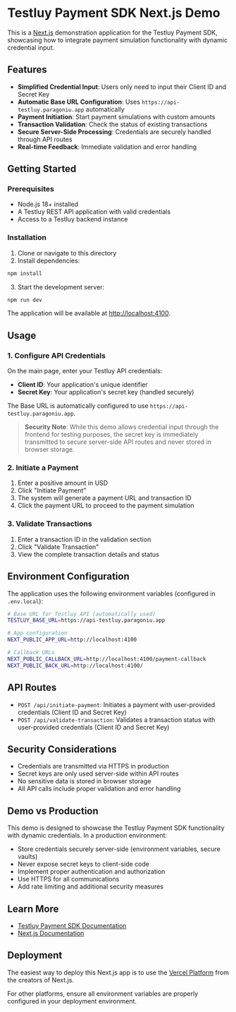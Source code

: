 # Testluy Payment SDK Next.js Demo

This is a [Next.js](https://nextjs.org) demonstration application for the Testluy Payment SDK, showcasing how to integrate payment simulation functionality with dynamic credential input.

## Features

- **Simplified Credential Input**: Users only need to input their Client ID and Secret Key
- **Automatic Base URL Configuration**: Uses `https://api-testluy.paragoniu.app` automatically
- **Payment Initiation**: Start payment simulations with custom amounts
- **Transaction Validation**: Check the status of existing transactions
- **Secure Server-Side Processing**: Credentials are securely handled through API routes
- **Real-time Feedback**: Immediate validation and error handling

## Getting Started

### Prerequisites

- Node.js 18+ installed
- A Testluy REST API application with valid credentials
- Access to a Testluy backend instance

### Installation

1. Clone or navigate to this directory
2. Install dependencies:

```bash
npm install
```

3. Start the development server:

```bash
npm run dev
```

The application will be available at [http://localhost:4100](http://localhost:4100).

## Usage

### 1. Configure API Credentials

On the main page, enter your Testluy API credentials:

- **Client ID**: Your application's unique identifier
- **Secret Key**: Your application's secret key (handled securely)

The Base URL is automatically configured to use `https://api-testluy.paragoniu.app`.

> **Security Note**: While this demo allows credential input through the frontend for testing purposes, the secret key is immediately transmitted to secure server-side API routes and never stored in browser storage.

### 2. Initiate a Payment

1. Enter a positive amount in USD
2. Click "Initiate Payment"
3. The system will generate a payment URL and transaction ID
4. Click the payment URL to proceed to the payment simulation

### 3. Validate Transactions

1. Enter a transaction ID in the validation section
2. Click "Validate Transaction"
3. View the complete transaction details and status

## Environment Configuration

The application uses the following environment variables (configured in `.env.local`):

```bash
# Base URL for Testluy API (automatically used)
TESTLUY_BASE_URL=https://api-testluy.paragoniu.app

# App configuration
NEXT_PUBLIC_APP_URL=http://localhost:4100

# Callback URLs
NEXT_PUBLIC_CALLBACK_URL=http://localhost:4100/payment-callback
NEXT_PUBLIC_BACK_URL=http://localhost:4100/
```

## API Routes

- `POST /api/initiate-payment`: Initiates a payment with user-provided credentials (Client ID and Secret Key)
- `POST /api/validate-transaction`: Validates a transaction status with user-provided credentials (Client ID and Secret Key)

## Security Considerations

- Credentials are transmitted via HTTPS in production
- Secret keys are only used server-side within API routes
- No sensitive data is stored in browser storage
- All API calls include proper validation and error handling

## Demo vs Production

This demo is designed to showcase the Testluy Payment SDK functionality with dynamic credentials. In a production environment:

- Store credentials securely server-side (environment variables, secure vaults)
- Never expose secret keys to client-side code
- Implement proper authentication and authorization
- Use HTTPS for all communications
- Add rate limiting and additional security measures

## Learn More

- [Testluy Payment SDK Documentation](../testluy-payment-sdk/README.md)
- [Next.js Documentation](https://nextjs.org/docs)

## Deployment

The easiest way to deploy this Next.js app is to use the [Vercel Platform](https://vercel.com/new?utm_medium=default-template&filter=next.js&utm_source=create-next-app&utm_campaign=create-next-app-readme) from the creators of Next.js.

For other platforms, ensure all environment variables are properly configured in your deployment environment.
